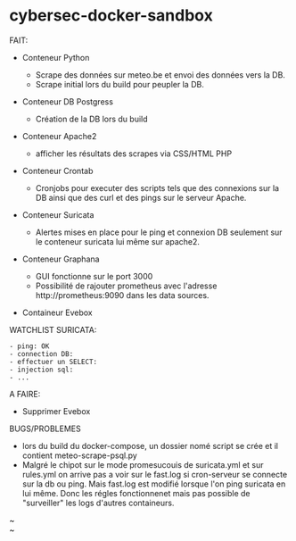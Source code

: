 # cybersec-docker-sandbox

FAIT:

- Conteneur Python
    - Scrape des données sur meteo.be et envoi des données vers la DB.
    - Scrape initial lors du build pour peupler la DB. 
- Conteneur DB Postgress
     - Création de la DB lors du build
- Conteneur Apache2
     - afficher les résultats des scrapes via CSS/HTML PHP
- Conteneur Crontab
     - Cronjobs pour executer des scripts tels que des connexions sur la DB ainsi que des curl et des pings sur le serveur Apache.
- Conteneur Suricata
     - Alertes mises en place pour le ping et connexion DB seulement sur le conteneur suricata lui même sur apache2.
- Conteneur Graphana
     - GUI fonctionne sur le port 3000
     - Possibilité de rajouter prometheus avec l'adresse http://prometheus:9090 dans les data sources.

- Containeur Evebox 

 WATCHLIST SURICATA: 

    - ping: OK
    - connection DB: 
    - effectuer un SELECT: 
    - injection sql: 
    - ... 


A FAIRE:

- Supprimer Evebox

BUGS/PROBLEMES

- lors du build du docker-compose, un dossier nomé script se crée et il contient meteo-scrape-psql.py
- Malgré le chipot sur le mode promesucouis de suricata.yml et sur rules.yml on arrive pas a voir sur le fast.log si cron-serveur se connecte sur la db ou ping. Mais fast.log est modifié lorsque l'on ping suricata en lui même. Donc les régles fonctionnenet mais pas possible de "surveiller" les logs d'autres containeurs. 

~                                                                                                                                                                          
~                                

